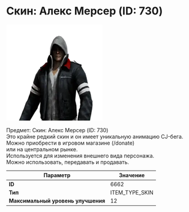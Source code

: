 # Скин: Алекс Мерсер (ID: 730)

![Item Image](../img/6662.webp?raw=true)

Предмет: Скин: Алекс Мерсер (ID: 730)<br>Это крайне редкий скин и он имеет уникальную анимацию CJ-бега.<br>Можно приобрести в игровом магазине (/donate)<br>или на центральном рынке.<br>Используется для изменения внешнего вида персонажа.<br>Можно использовать, передавать и продавать.


| Параметр | Значение |
|----------|----------|
| **ID** | 6662 |
| **Тип** | ITEM_TYPE_SKIN |
| **Максимальный уровень улучшения** | 12 |

